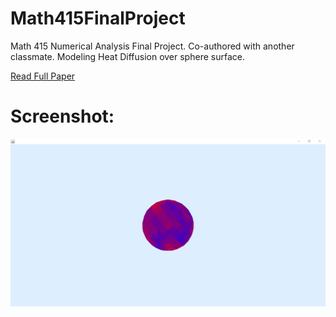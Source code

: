 # Math415FinalProject

Math 415 Numerical Analysis Final Project. Co-authored with another classmate. Modeling Heat Diffusion over sphere surface.

[Read Full Paper](modeling-heat-conduction.pdf)

# Screenshot:

![Alt text](/screenshots/SphereScreenshot1.PNG?raw=true "Optional Title")

